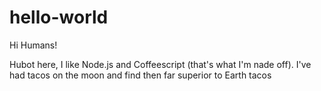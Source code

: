 # hello-world

Hi Humans!

Hubot here, I like Node.js and Coffeescript (that's what I'm nade off).
I've had tacos on the moon and find then far superior to Earth tacos
